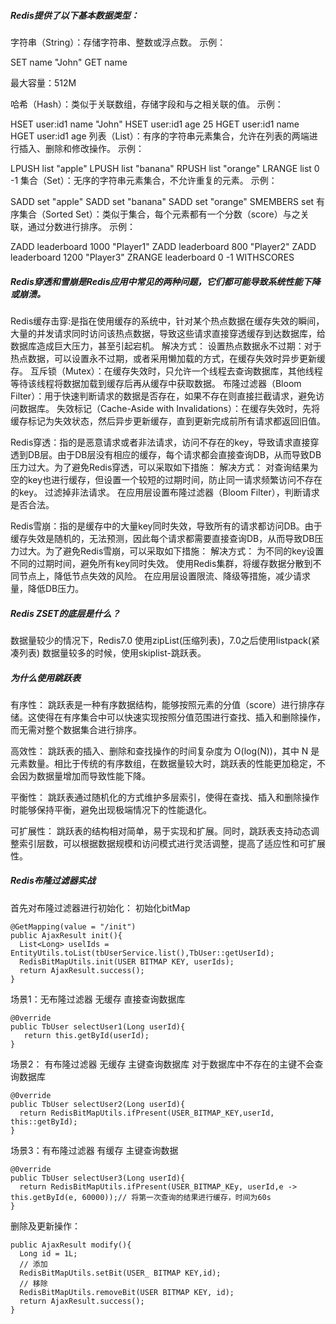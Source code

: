 ##### Redis提供了以下基本数据类型：

字符串（String）：存储字符串、整数或浮点数。
示例：

SET name "John"
GET name

最大容量：512M

哈希（Hash）：类似于关联数组，存储字段和与之相关联的值。
示例：

HSET user:id1 name "John"
HSET user:id1 age 25
HGET user:id1 name
HGET user:id1 age
列表（List）：有序的字符串元素集合，允许在列表的两端进行插入、删除和修改操作。
示例：

LPUSH list "apple"
LPUSH list "banana"
RPUSH list "orange"
LRANGE list 0 -1
集合（Set）：无序的字符串元素集合，不允许重复的元素。
示例：

SADD set "apple"
SADD set "banana"
SADD set "orange"
SMEMBERS set
有序集合（Sorted Set）：类似于集合，每个元素都有一个分数（score）与之关联，通过分数进行排序。
示例：

ZADD leaderboard 1000 "Player1"
ZADD leaderboard 800 "Player2"
ZADD leaderboard 1200 "Player3"
ZRANGE leaderboard 0 -1 WITHSCORES


##### Redis穿透和雪崩是Redis应用中常见的两种问题，它们都可能导致系统性能下降或崩溃。

Redis缓存击穿:是指在使用缓存的系统中，针对某个热点数据在缓存失效的瞬间，大量的并发请求同时访问该热点数据，导致这些请求直接穿透缓存到达数据库，给数据库造成巨大压力，甚至引起宕机。
解决方式：
设置热点数据永不过期：对于热点数据，可以设置永不过期，或者采用懒加载的方式，在缓存失效时异步更新缓存。
互斥锁（Mutex）：在缓存失效时，只允许一个线程去查询数据库，其他线程等待该线程将数据加载到缓存后再从缓存中获取数据。
布隆过滤器（Bloom Filter）：用于快速判断请求的数据是否存在，如果不存在则直接拦截请求，避免访问数据库。
失效标记（Cache-Aside with Invalidations）：在缓存失效时，先将缓存标记为失效状态，然后异步更新缓存，直到更新完成前所有请求都返回旧值。


Redis穿透：指的是恶意请求或者非法请求，访问不存在的key，导致请求直接穿透到DB层。由于DB层没有相应的缓存，每个请求都会直接查询DB，从而导致DB压力过大。为了避免Redis穿透，可以采取如下措施：
解决方式：
对查询结果为空的key也进行缓存，但设置一个较短的过期时间，防止同一请求频繁访问不存在的key。
过滤掉非法请求。
在应用层设置布隆过滤器（Bloom Filter），判断请求是否合法。

Redis雪崩：指的是缓存中的大量key同时失效，导致所有的请求都访问DB。由于缓存失效是随机的，无法预测，因此每个请求都需要直接查询DB，从而导致DB压力过大。为了避免Redis雪崩，可以采取如下措施：
解决方式：
为不同的key设置不同的过期时间，避免所有key同时失效。
使用Redis集群，将缓存数据分散到不同节点上，降低节点失效的风险。
在应用层设置限流、降级等措施，减少请求量，降低DB压力。

##### Redis ZSET的底层是什么？

数据量较少的情况下，Redis7.0 使用zipList(压缩列表)，7.0之后使用listpack(紧凑列表) 数据量较多的时候，使用skiplist-跳跃表。

##### 为什么使用跳跃表

有序性： 跳跃表是一种有序数据结构，能够按照元素的分值（score）进行排序存储。这使得在有序集合中可以快速实现按照分值范围进行查找、插入和删除操作，而无需对整个数据集合进行排序。

高效性： 跳跃表的插入、删除和查找操作的时间复杂度为 O(log(N))，其中 N 是元素数量。相比于传统的有序数组，在数据量较大时，跳跃表的性能更加稳定，不会因为数据量增加而导致性能下降。

平衡性： 跳跃表通过随机化的方式维护多层索引，使得在查找、插入和删除操作时能够保持平衡，避免出现极端情况下的性能退化。

可扩展性： 跳跃表的结构相对简单，易于实现和扩展。同时，跳跃表支持动态调整索引层数，可以根据数据规模和访问模式进行灵活调整，提高了适应性和可扩展性。

##### Redis布隆过滤器实战

首先对布隆过滤器进行初始化：
初始化bitMap
```
@GetMapping(value = "/init")
public AjaxResult init(){
  List<Long> uselIds = EntityUtils.toList(tbUserService.list(),TbUser::getUserId);
  RedisBitMapUtils.init(USER BITMAP KEY, userIds);
  return AjaxResult.success();
}
```

场景1：无布隆过滤器 无缓存 直接查询数据库
```
@0verride
public TbUser selectUser1(Long userId){
   return this.getById(userId);
}
```

场景2： 有布隆过滤器 无缓存 主键查询数据库 对于数据库中不存在的主键不会查询数据库
```
@0verride
public TbUser selectUser2(Long userId){
  return RedisBitMapUtils.ifPresent(USER_BITMAP_KEY,userId, this::getById);
}
```

场景3：有布隆过滤器 有缓存 主键查询数据
```
@0verride
public TbUser selectUser3(Long userId){
  return RedisBitMapUtils.ifPresent(USER_BITMAP_KEy, userId,e -> this.getById(e, 60000));// 将第一次查询的结果进行缓存，时间为60s
}
```

删除及更新操作：
```
public AjaxResult modify(){
  Long id = 1L;
  // 添加
  RedisBitMapUtils.setBit(USER_ BITMAP KEY,id);
  // 移除
  RedisBitMapUtils.removeBit(USER BITMAP KEY, id);
  return AjaxResult.success();
}
```




